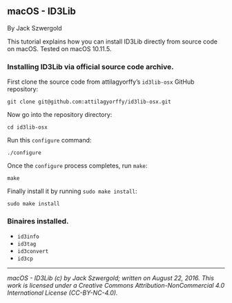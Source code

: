 ## macOS - ID3Lib

By Jack Szwergold

This tutorial explains how you can install ID3Lib directly from source code on macOS. Tested on macOS 10.11.5.

### Installing ID3Lib via official source code archive.

First clone the source code from attilagyorffy’s `id3lib-osx` GitHub repository:

	git clone git@github.com:attilagyorffy/id3lib-osx.git
	
Now go into the repository directory:

	cd id3lib-osx
	
Run this `configure` command:

	./configure
	
Once the `configure` process completes, run `make`:

	make
	
Finally install it by running `sudo make install`:

	sudo make install

### Binaires installed.

* `id3info`
* `id3tag`
* `id3convert`
* `id3cp`

***

*macOS - ID3Lib (c) by Jack Szwergold; written on August 22, 2016. This work is licensed under a Creative Commons Attribution-NonCommercial 4.0 International License (CC-BY-NC-4.0).*